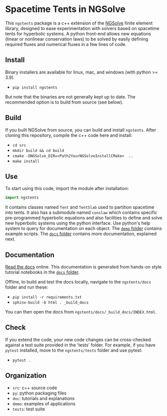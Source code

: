 # Spacetime Tents in NGSolve

This `ngstents` package is a c++ extension of the
[NGSolve](https://ngsolve.org) finite element library, designed to ease
experimentation with solvers based on spacetime tents for hyperbolic
systems. A python front-end allows new equations (linear or
nonlinear conservation laws) to be solved by easily defining 
required fluxes and numerical fluxes in a few lines of code.



## Install

Binary installers are available for linux, mac, and windows (with
python >= 3.9).

* `pip install ngstents`

But note that the binaries are not generally kept up to date. The
recommended option is to build from source (see below).

## Build

If you built NGSolve from source, you can build and install `ngstents`.
After cloning this repository, compile  the c++ code here and install:

* `cd src`
* `mkdir build && cd build`
* `cmake -DNGSolve_DIR=<Path2YourNGSolveInstallCMake>  ..`
* `make install`

## Use

To start using this code, import the module after installation:

``` python
import ngstents
```

It contains classes named `Tent` and `TentSlab` used to partition
spacetime into tents. It also has a submodule named `conslaw` which
contains specific pre-programmed hyperbolic equations and also
facilities to define and solve new hyperbolic systems using the python
interface. Use python's help system to query for documentation on each
object.  The [`demo` folder](./demo) contains example scripts. The
[`docs` folder](./docs/INDEX.ipynb) contains more documentation,
explained next.




## Documentation

[Read the docs](https://jayggg.github.io/ngstents/) online. This
documentation is generated from hands-on style tutorial notebooks in
the [`docs` folder](./docs/INDEX.ipynb).

Offline, to build and test the docs locally, navigate to the `ngstents/docs` 
folder and run these:

* `pip install -r requirements.txt`
* `sphinx-build -b html . _build_docs`

You can then open the docs from `ngstents/docs/_build_docs/INDEX.html`. 


## Check

If you extend the code, your new code changes can be cross-checked
against a test suite provided in the 'tests' folder. For example, if
you have `pytest` installed, move to the `ngstents/tests` folder and use
pytest:

* `pytest .`

## Organization

* `src`: c++ source code
* `py`: python packaging files
* `doc`: tutorials and explanations
* `demo`: examples of applications
* `tests`: test suite

